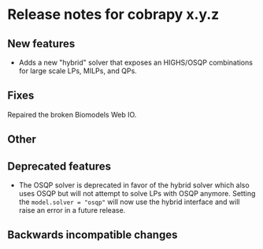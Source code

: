 # Release notes for cobrapy x.y.z

## New features

* Adds a new "hybrid" solver that exposes an HIGHS/OSQP combinations for large scale
  LPs, MILPs, and QPs.

## Fixes

Repaired the broken Biomodels Web IO.

## Other

## Deprecated features

* The OSQP solver is deprecated in favor of the hybrid solver which also uses OSQP but
  will not attempt to solve LPs with OSQP anymore. Setting the `model.solver = "osqp"`
  will now use the hybrid interface and will raise an error in a future release.

## Backwards incompatible changes
